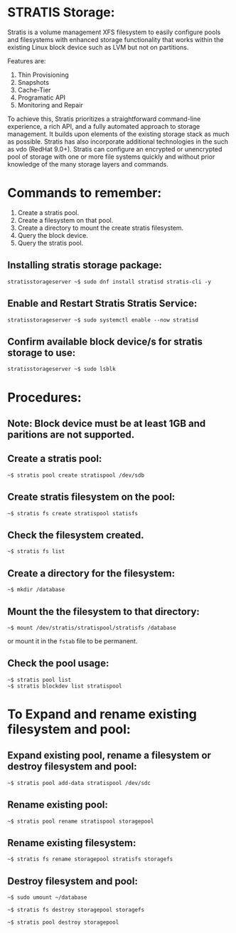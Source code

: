  # STRATIS Storage:

Stratis is a volume management XFS filesystem to easily configure pools and filesystems with enhanced storage functionality that works within the existing Linux block device such as LVM but not on partitions.

Features are:

1. Thin Provisioning
1. Snapshots
1. Cache-Tier
1. Programatic API
1. Monitoring and Repair

 To achieve this, Stratis prioritizes a straightforward command-line experience, a rich API, and a fully automated approach to storage management. It builds upon elements of the existing storage stack as much as possible. Stratis has also incorporate additional technologies in the such as vdo (RedHat 9.0+). Stratis can configure an encrypted or unencrypted pool of storage with one or more file systems quickly and without prior knowledge of the many storage layers and commands.

# Commands to remember:

1. Create a stratis pool.
1. Create a filesystem on that pool.
1. Create a directory to mount the create stratis filesystem.
1. Query the block device.
1. Query the stratis pool.

## Installing stratis storage package:
```
stratisstorageserver ~$ sudo dnf install stratisd stratis-cli -y
```

## Enable and Restart Stratis Stratis Service:
```
stratisstorageserver ~$ sudo systemctl enable --now stratisd
```

## Confirm available block device/s for stratis storage to use:
```
stratisstorageserver ~$ sudo lsblk
```

# Procedures:
## Note: Block device must be at least 1GB and paritions are not supported.

## Create a stratis pool:
```
~$ stratis pool create stratispool /dev/sdb
```
## Create stratis filesystem on the pool:
```
~$ stratis fs create stratispool statisfs
```
## Check the filesystem created.
```
~$ stratis fs list
```
## Create a directory for the filesystem:
```
~$ mkdir /database
```
## Mount the the filesystem to that directory:
```
~$ mount /dev/stratis/stratispool/stratisfs /database
```
or mount it in the `fstab` file to be permanent.

## Check the pool usage:
```
~$ stratis pool list
~$ stratis blockdev list stratispool
```
# To Expand and rename existing filesystem and pool:
## Expand existing pool, rename a filesystem or destroy filesystem and pool:
```
~$ stratis pool add-data stratispool /dev/sdc
```
## Rename existing pool:
```
~$ stratis pool rename stratispool storagepool
```
## Rename existing filesystem:
```
~$ stratis fs rename storagepool stratisfs storagefs
```
## Destroy filesystem and pool:
```
~$ sudo umount ~/database

~$ stratis fs destroy storagepool storagefs

~$ stratis pool destroy storagepool
```